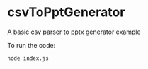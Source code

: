 # csvToPptGenerator
A basic csv parser to pptx generator example


To run the code:

```shell
node index.js
```
